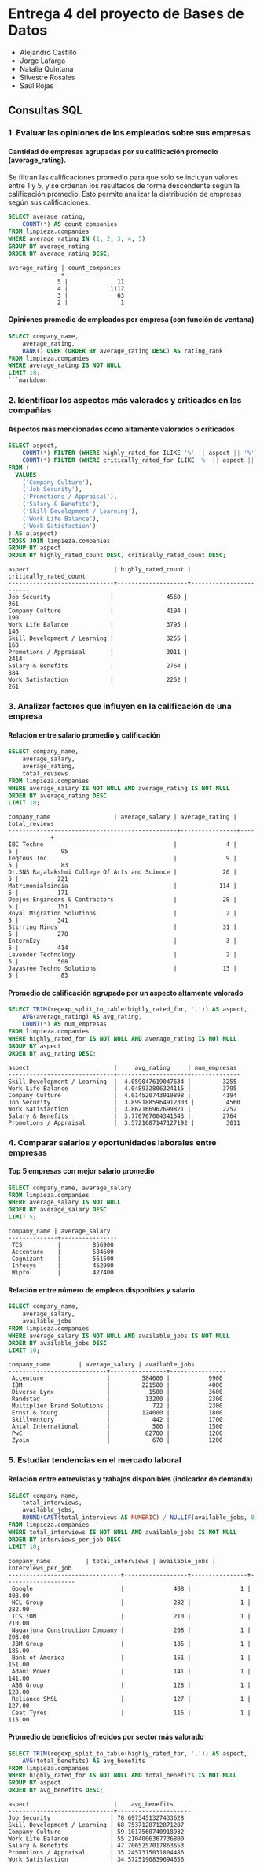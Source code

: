 # Entrega 4 del proyecto de Bases de Datos

- Alejandro Castillo
- Jorge Lafarga
- Natalia Quintana
- Silvestre Rosales
- Saúl Rojas

## Consultas SQL

### 1. Evaluar las opiniones de los empleados sobre sus empresas
 
#### Cantidad de empresas agrupadas por su calificación promedio (average_rating). 
Se filtran las calificaciones promedio para que solo se incluyan valores entre 1 y 5, y se ordenan los resultados de forma descendente 
según la calificación promedio. Esto permite analizar la distribución de empresas según sus calificaciones.

```sql
SELECT average_rating,
    COUNT(*) AS count_companies
FROM limpieza.companies
WHERE average_rating IN (1, 2, 3, 4, 5)
GROUP BY average_rating
ORDER BY average_rating DESC;
```
```plaintext
average_rating | count_companies
---------------+-----------------
              5 |              11
              4 |            1112
              3 |              63
              2 |               1
```

#### Opiniones promedio de empleados por empresa (con función de ventana)
```sql
SELECT company_name,
    average_rating,
    RANK() OVER (ORDER BY average_rating DESC) AS rating_rank
FROM limpieza.companies
WHERE average_rating IS NOT NULL
LIMIT 10;
```markdown

```

### 2. Identificar los aspectos más valorados y criticados en las compañías

#### Aspectos más mencionados como altamente valorados o criticados
```sql
SELECT aspect,
    COUNT(*) FILTER (WHERE highly_rated_for ILIKE '%' || aspect || '%') AS highly_rated_count,
    COUNT(*) FILTER (WHERE critically_rated_for ILIKE '%' || aspect || '%') AS critically_rated_count
FROM (
  VALUES 
    ('Company Culture'),
    ('Job Security'),
    ('Promotions / Appraisal'),
    ('Salary & Benefits'),
    ('Skill Development / Learning'),
    ('Work Life Balance'),
    ('Work Satisfaction')
) AS a(aspect)
CROSS JOIN limpieza.companies
GROUP BY aspect
ORDER BY highly_rated_count DESC, critically_rated_count DESC;
```
```plaintext
aspect                        | highly_rated_count | critically_rated_count
------------------------------+--------------------+------------------------
Job Security                 |               4560 |                    361
Company Culture              |               4194 |                    190
Work Life Balance            |               3795 |                    146
Skill Development / Learning |               3255 |                    168
Promotions / Appraisal       |               3011 |                   2414
Salary & Benefits            |               2764 |                    884
Work Satisfaction            |               2252 |                    261
```

### 3. Analizar factores que influyen en la calificación de una empresa

#### Relación entre salario promedio y calificación
```sql
SELECT company_name,
    average_salary,
    average_rating,
    total_reviews
FROM limpieza.companies
WHERE average_salary IS NOT NULL AND average_rating IS NOT NULL
ORDER BY average_rating DESC
LIMIT 10;
```
```plaintext
company_name                  | average_salary | average_rating | total_reviews
------------------------------------------------+----------------+----------------+---------------
IBC Techno                                     |              4 |              5 |            95
Teqtous Inc                                    |              9 |              5 |            83
Dr.SNS Rajalakshmi College Of Arts and Science |             20 |              5 |           221
Matrimonialsindia                              |            114 |              5 |           171
Deejos Engineers & Contractors                 |             28 |              5 |           151
Royal Migration Solutions                      |              2 |              5 |           341
Stirring Minds                                 |             31 |              5 |           278
InternEzy                                      |              3 |              5 |           414
Lavender Technology                            |              2 |              5 |           508
Jayasree Techno Solutions                      |             13 |              5 |            83
```

#### Promedio de calificación agrupado por un aspecto altamente valorado
```sql
SELECT TRIM(regexp_split_to_table(highly_rated_for, ',')) AS aspect,
    AVG(average_rating) AS avg_rating,
    COUNT(*) AS num_empresas
FROM limpieza.companies
WHERE highly_rated_for IS NOT NULL AND average_rating IS NOT NULL
GROUP BY aspect
ORDER BY avg_rating DESC;
```
```plaintext
aspect                        |     avg_rating     | num_empresas
------------------------------+--------------------+--------------
Skill Development / Learning  |  4.059047619047634 |         3255
Work Life Balance             |  4.048932806324115 |         3795
Company Culture               |  4.014520743919898 |         4194
Job Security                  |  3.8991885964912303 |         4560
Work Satisfaction             |  3.862166962699821 |         2252
Salary & Benefits             |  3.770767004341543 |         2764
Promotions / Appraisal        |  3.5721687147127192 |         3011
```

### 4. Comparar salarios y oportunidades laborales entre empresas

#### Top 5 empresas con mejor salario promedio
```sql
SELECT company_name, average_salary
FROM limpieza.companies
WHERE average_salary IS NOT NULL
ORDER BY average_salary DESC
LIMIT 5;
```
```plaintext
company_name | average_salary
--------------+----------------
 TCS          |         856900
 Accenture    |         584600
 Cognizant    |         561500
 Infosys      |         462000
 Wipro        |         427400
```
#### Relación entre número de empleos disponibles y salario
```sql
SELECT company_name,
    average_salary,
    available_jobs
FROM limpieza.companies
WHERE average_salary IS NOT NULL AND available_jobs IS NOT NULL
ORDER BY available_jobs DESC
LIMIT 10;
```
```plaintext
company_name        | average_salary | available_jobs
----------------------------+----------------+----------------
 Accenture                  |         584600 |           9900
 IBM                        |         221500 |           4000
 Diverse Lynx               |           1500 |           3600
 Randstad                   |          13200 |           2300
 Multiplier Brand Solutions |            722 |           2300
 Ernst & Young              |         124000 |           1800
 Skillventory               |            442 |           1700
 Antal International        |            506 |           1500
 PwC                        |          82700 |           1200
 Zyoin                      |            670 |           1200
```

### 5. Estudiar tendencias en el mercado laboral

#### Relación entre entrevistas y trabajos disponibles (indicador de demanda)
```sql
SELECT company_name,
    total_interviews,
    available_jobs,
    ROUND(CAST(total_interviews AS NUMERIC) / NULLIF(available_jobs, 0), 2) AS interviews_per_job
FROM limpieza.companies
WHERE total_interviews IS NOT NULL AND available_jobs IS NOT NULL
ORDER BY interviews_per_job DESC
LIMIT 10;
```
```plaintext
company_name          | total_interviews | available_jobs | interviews_per_job
--------------------------------+------------------+----------------+--------------------
 Google                         |              408 |              1 |             408.00
 HCL Group                      |              282 |              1 |             282.00
 TCS iON                        |              210 |              1 |             210.00
 Nagarjuna Construction Company |              208 |              1 |             208.00
 JBM Group                      |              185 |              1 |             185.00
 Bank of America                |              151 |              1 |             151.00
 Adani Power                    |              141 |              1 |             141.00
 ABB Group                      |              128 |              1 |             128.00
 Reliance SMSL                  |              127 |              1 |             127.00
 Ceat Tyres                     |              115 |              1 |             115.00
```

#### Promedio de beneficios ofrecidos por sector más valorado
```sql
SELECT TRIM(regexp_split_to_table(highly_rated_for, ',')) AS aspect,
    AVG(total_benefits) AS avg_benefits
FROM limpieza.companies
WHERE highly_rated_for IS NOT NULL AND total_benefits IS NOT NULL
GROUP BY aspect
ORDER BY avg_benefits DESC;
```
```plaintext
aspect                        |    avg_benefits
------------------------------+---------------------
Job Security                 | 70.6973451327433628
Skill Development / Learning | 68.7537128712871287
Company Culture              | 59.1017560740918932
Work Life Balance            | 55.2104006367736800
Salary & Benefits            | 47.7065257017863653
Promotions / Appraisal       | 35.2457315031804486
Work Satisfaction            | 34.5725190839694656
```